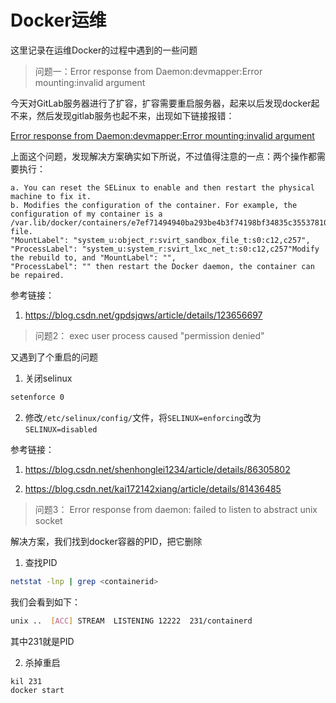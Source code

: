 # Docker运维

这里记录在运维Docker的过程中遇到的一些问题

> 问题一：Error response from Daemon:devmapper:Error mounting:invalid argument

今天对GitLab服务器进行了扩容，扩容需要重启服务器，起来以后发现docker起不来，然后发现gitlab服务也起不来，出现如下链接报错：

[Error response from Daemon:devmapper:Error mounting:invalid argument](https://topic.alibabacloud.com/a/error-response-from-daemondevmappererror-mountinginvalid-argument-when-starting-docker-container-error-resolution_1_12_30732732.html)

上面这个问题，发现解决方案确实如下所说，不过值得注意的一点：两个操作都需要执行：

```text
a. You can reset the SELinux to enable and then restart the physical machine to fix it.
b. Modifies the configuration of the container. For example, the configuration of my container is a 
/var.lib/docker/containers/e7ef71494940ba293be4b3f74198bf34835c35537810053b051d9a6c33adbd32/config.v2.json file. 
"MountLabel": "system_u:object_r:svirt_sandbox_file_t:s0:c12,c257", 
"ProcessLabel": "system_u:system_r:svirt_lxc_net_t:s0:c12,c257"Modify the rebuild to, and "MountLabel": "", 
"ProcessLabel": "" then restart the Docker daemon, the container can be repaired.
```

参考链接：
1. https://blog.csdn.net/gpdsjqws/article/details/123656697

> 问题2： exec  user process caused  "permission  denied"

又遇到了个重启的问题

1. 关闭selinux

```bash
setenforce 0
```

2. 修改`/etc/selinux/config/`文件，将`SELINUX=enforcing`改为`SELINUX=disabled`


参考链接：
1. https://blog.csdn.net/shenhonglei1234/article/details/86305802

2. https://blog.csdn.net/kai172142xiang/article/details/81436485


> 问题3： Error response from daemon: failed to listen to abstract unix socket

解决方案，我们找到docker容器的PID，把它删除

1. 查找PID
```bash
netstat -lnp | grep <containerid>
```

我们会看到如下：
```bash
unix ..  [ACC] STREAM  LISTENING 12222  231/containerd
```
其中231就是PID


2. 杀掉重启

```bash
kil 231
docker start
```



